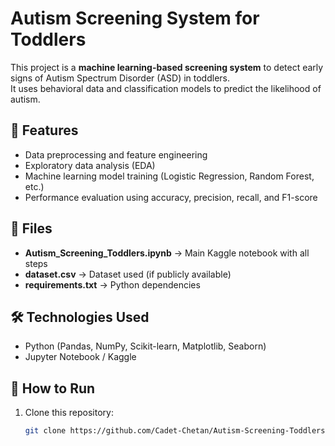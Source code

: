 # Autism Screening System for Toddlers

This project is a **machine learning-based screening system** to detect early signs of Autism Spectrum Disorder (ASD) in toddlers.  
It uses behavioral data and classification models to predict the likelihood of autism.

## 🚀 Features
- Data preprocessing and feature engineering  
- Exploratory data analysis (EDA)  
- Machine learning model training (Logistic Regression, Random Forest, etc.)  
- Performance evaluation using accuracy, precision, recall, and F1-score  

## 📂 Files
- **Autism_Screening_Toddlers.ipynb** → Main Kaggle notebook with all steps  
- **dataset.csv** → Dataset used (if publicly available)  
- **requirements.txt** → Python dependencies  

## 🛠️ Technologies Used
- Python (Pandas, NumPy, Scikit-learn, Matplotlib, Seaborn)  
- Jupyter Notebook / Kaggle  

## 🏃 How to Run
1. Clone this repository:
   ```bash
   git clone https://github.com/Cadet-Chetan/Autism-Screening-Toddlers.git

